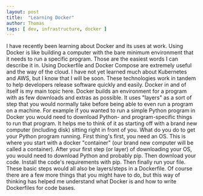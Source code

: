 ```yaml
---
layout: post
title:  "Learning Docker"
author: Thomas
tags: [ dev, infrastructure, docker ]
---
```

I have recently been learning about Docker and its uses at work. Using Docker is like building a computer with the bare minimum environment that it needs to run a specific program. Those are the easiest words I can describe it in. Using Dockerfile and Docker Compose are extremely useful and the way of the cloud. I have not yet learned much about Kubernetes and AWS, but I know that I will be soon. These technologies work in tandem to help developers release software quickly and easily. Docker in and of itself is my main topic here. Docker builds an environment for a program with as few downloads and extras as possible. It uses "layers" as a sort of step that you would normally take before being able to even run a program on a machine. For example if you wanted to run a simple Python program in Docker you would need to download Python- and program-specific things to run that program. It helps me to think of it as starting off with a brand new computer (including disk) sitting right in front of you. What do you do to get your Python program running. First thing's first, you need an OS. This is where you start with a docker "container" (our brand new computer will be called a container). After your first step (or layer) of downloading your OS, you would need to download Python and probably pip. Then download your code. Install the code's requirements with pip. Then finally run your file. These basic steps would all also be layers/steps in a Dockerfile. Of course there are a few more things that you might have to do, but this way of thinking has helped me understand what Docker is and how to write Dockerfiles for code bases.
